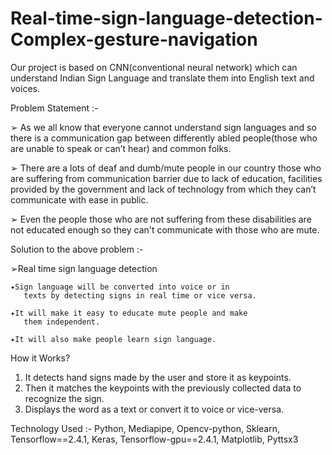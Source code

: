 # Real-time-sign-language-detection-Complex-gesture-navigation
Our project is based on CNN(conventional neural network) which can understand Indian Sign Language and translate them into English text and voices.

Problem Statement :-

➢ As we all know that everyone cannot understand sign languages and so there is a 
   communication gap between differently abled people(those who are unable to 
   speak or can’t hear) and common folks.

➢ There are a lots of deaf and dumb/mute people in our country those who are 
   suffering from communication barrier due to lack of education, facilities 
   provided by the government and lack of technology from which they can’t    
   communicate with ease in public.

➢ Even the people those who are not suffering from these disabilities are not
   educated enough so they can't communicate with those who are mute.

Solution to the above problem :-

➢Real time sign language detection
    
    ✦Sign language will be converted into voice or in 
       texts by detecting signs in real time or vice versa.
    
    ✦It will make it easy to educate mute people and make
       them independent.
    
    ✦It will also make people learn sign language.

How it Works?
1. It detects hand signs made by the user and store it as keypoints.
2. Then it matches the keypoints with the previously collected data to recognize the sign.
3. Displays the word as a text or convert it to voice or vice-versa.

Technology Used :- Python, Mediapipe, Opencv-python, Sklearn, Tensorflow==2.4.1, Keras, Tensorflow-gpu==2.4.1, Matplotlib, Pyttsx3




